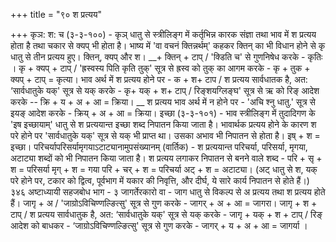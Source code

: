 +++
title = "९० श प्रत्यय"

+++
कृञ: श: च (३-३-१००) - कृञ् धातु से स्त्रीलिङ्ग में कर्तृभिन्न कारक संज्ञा तथा भाव में श प्रत्यय होता है तथा चकार से क्यप् भी होता है।
भाष्य में 'वा वचनं क्तिन्नर्थम्' कहकर क्तिन् का भी विधान होने से कृ धातु से तीन प्रत्यय हुए। क्तिन्, क्यप् और श।
__+ क्तिन् + टाप् / 'क्डिति च' से गुणनिषेध करके - कृतिः ।
कृ + क्यप् + टाप् / 'ह्रस्वस्य पिति कृति तुक्' सूत्र से ह्रस्व को तुक् का आगम करके - कृ + तुक + क्यप् + टाप् = कृत्या।
भाव अर्थ में श प्रत्यय होने पर - क + श+ टाप / श प्रत्यय सार्वधातक है, अत: ‘सार्वधातुके यक्' सूत्र से यक् करके - कृ+ यक् + श+ टाप् / रिङ्शयग्लिङ्घ' सूत्र से ऋ को रिङ् आदेश करके -- क्रि + य + अ + आ = क्रिया।
__ श प्रत्यय भाव अर्थ में न होने पर - 'अचि श्नु धातु.' सूत्र से इयङ् आदेश करके - क्रिय् + अ + आ = क्रिया।
इच्छा (३-३-१०१) - भाव स्त्रीलिङ्ग में तुदादिगण के 'इष इच्छायाम्' धातु से श प्रत्ययान्त इच्छा शब्द निपातन किया जाता है। भावार्थक प्रत्यय होने के कारण श परे होने पर 'सार्वधातुके यक्' सूत्र से यक् भी प्राप्त था। उसका अभाव भी निपातन से होता है। इष् + श = इच्छा।
परिचर्यापरिसर्यामृगयाऽटाट्यानामुपसंख्यानम् (वार्तिक) - श प्रत्ययान्त परिचर्या, परिसर्या, मृगया, अटाट्या शब्दों को भी निपातन किया जाता है।
श प्रत्यय लगाकर निपातन से बनने वाले शब्द - परि + सृ + श = परिसर्या मृग् + श = गया परि + चर् + श = परिचर्या अट् + श = अटाट्या।
(अट् धातु से श, यक् परे होने पर, टकार को द्वित्व, पूर्वभाग में यकार की निवृत्ति, और दीर्घ, ये सारे कार्य निपातन से होते हैं।)
३४६
अष्टाध्यायी सहजबोध भाग - ३
जागर्तेरकारो वा - जाग धातु से विकल्प से अ प्रत्यय तथा श प्रत्यय होते हैं।
जागृ + अ / 'जाग्रोऽविचिण्णल्ङित्सु' सूत्र से गुण करके - जागर् + अ + आ = जागरा।
जागृ + श + टाप् / श प्रत्यय सार्वधातुक है, अत: ‘सार्वधातुके यक्' सूत्र से यक् करके - जागृ + यक् + श + टाप् / रिङ् आदेश को बाधकर - ‘जाग्रोऽविचिण्णल्ङित्सु' सूत्र से गुण करके - जागर् + य + अ + आ = जागर्या ।